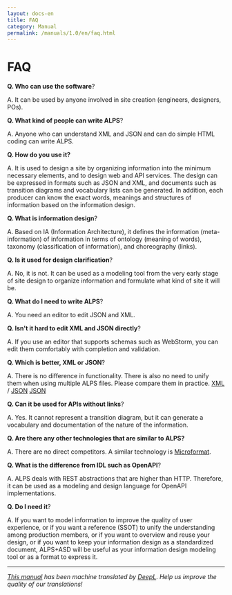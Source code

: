 ```yaml
---
layout: docs-en
title: FAQ
category: Manual
permalink: /manuals/1.0/en/faq.html
---
```

# FAQ

<strong>Q. Who can use the software</strong>?

A. It can be used by anyone involved in site creation (engineers, designers, POs).

<strong>Q. What kind of people can write ALPS</strong>?

A. Anyone who can understand XML and JSON and can do simple HTML coding can write ALPS.

<strong>Q. How do you use it?</strong>

A. It is used to design a site by organizing information into the minimum necessary elements, and to design web and API services. The design can be expressed in formats such as JSON and XML, and documents such as transition diagrams and vocabulary lists can be generated. In addition, each producer can know the exact words, meanings and structures of information based on the information design.

<strong>Q. What is information design</strong>?

A. Based on IA (Information Architecture), it defines the information (meta-information) of information in terms of ontology (meaning of words), taxonomy (classification of information), and choreography (links).

<strong>Q. Is it used for design clarification</strong>?

A. No, it is not. It can be used as a modeling tool from the very early stage of site design to organize information and formulate what kind of site it will be.

<strong>Q. What do I need to write ALPS</strong>?

A. You need an editor to edit JSON and XML.

<strong>Q. Isn't it hard to edit XML and JSON directly</strong>?

A. If you use an editor that supports schemas such as WebStorm, you can edit them comfortably with completion and validation.

<strong>Q. Which is better, XML or JSON</strong>?

A. There is no difference in functionality. There is also no need to unify them when using multiple ALPS files. Please compare them in practice. [XML](https://github.com/koriym/app-state-diagram/blob/master/docs/blog/profile.xml) / [JSON](https://github.com/koriym/app-state-diagram/blob/master/docs/blog/profile.xml) [JSON](https://github.com/koriym/app-state-diagram/blob/master/docs/blog/profile.json)

<strong>Q. Can it be used for APIs without links</strong>?

A. Yes. It cannot represent a transition diagram, but it can generate a vocabulary and documentation of the nature of the information.

<strong>Q. Are there any other technologies that are similar to ALPS?</strong>

A. There are no direct competitors. A similar technology is [Microformat](http://www.asahi-net.or.jp/~ax2s-kmtn/internet/rec-owl-features-20040210.html).

<strong>Q. What is the difference from IDL such as OpenAPI</strong>?

A. ALPS deals with REST abstractions that are higher than HTTP. Therefore, it can be used as a modeling and design language for OpenAPI implementations.

<strong>Q. Do I need it</strong>?

A. If you want to model information to improve the quality of user experience, or if you want a reference (SSOT) to unify the understanding among production members, or if you want to overview and reuse your design, or if you want to keep your information design as a standardized document, ALPS+ASD will be useful as your information design modeling tool or as a format to express it.

---

*[This manual]((https://github.com/alps-asd/alps-asd.github.io)) has been machine translated by [DeepL](www.DeepL.com/Translator)*. *Help us improve the quality of our translations!*

